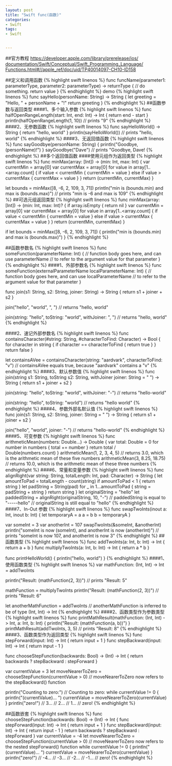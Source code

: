 ```yaml
---
layout: post
title: "Swift func(函数)"
categories:
- Swift
tags:
- Swift


---
```

##官方教程
[https://developer.apple.com/library/prerelease/ios/  documentation/Swift/Conceptual/Swift_Programming_Language/  Functions.html#//apple_ref/doc/uid/TP40014097-CH10-ID158](https://developer.apple.com/library/prerelease/ios/documentation/Swift/Conceptual/Swift_Programming_Language/Functions.html#//apple_ref/doc/uid/TP40014097-CH10-ID158)

##定义和调用函数
{% highlight swift linenos %}
func funcName(parameter1: parameterType, parameter2: parameterType) -> returnType {
	// do something.
	return value
}
{% endhighlight %}
demo
{% highlight swift linenos %}
func sayHello(personName: String) -> String {
    let greeting = "Hello, " + personName + "!"
    return greeting
}
{% endhighlight %}
##函数参数与返回类型
####1、多个输入参数
{% highlight swift linenos %}
func halfOpenRangeLength(start: Int, end: Int) -> Int {
    return end - start
}
println(halfOpenRangeLength(1, 10))
// prints "9"
{% endhighlight %}
####2、无参数函数
{% highlight swift linenos %}
func sayHelloWorld() -> String {
    return "hello, world"
}
println(sayHelloWorld())
// prints "hello, world"
{% endhighlight %}
####3、无返回值函数
{% highlight swift linenos %}
func sayGoodbye(personName: String) {
    println("Goodbye, \(personName)!")
}
sayGoodbye("Dave")
// prints "Goodbye, Dave!
{% endhighlight %}
##多个返回值函数
####使用元组作为返回类型
{% highlight swift linenos %}
func minMax(array: [Int]) -> (min: Int, max: Int) {
    var currentMin = array[0]
    var currentMax = array[0]
    for value in array[1..<array.count] {
        if value < currentMin {
            currentMin = value
        } else if value > currentMax {
            currentMax = value
        }
    }
    return (currentMin, currentMax)
}

let bounds = minMax([8, -6, 2, 109, 3, 71])
println("min is \(bounds.min) and max is \(bounds.max)")
// prints "min is -6 and max is 109"
{% endhighlight %}
##可选元组返回类型
{% highlight swift linenos %}
func minMax(array: [Int]) -> (min: Int, max: Int)? {
    if array.isEmpty { return nil }
    var currentMin = array[0]
    var currentMax = array[0]
    for value in array[1..<array.count] {
        if value < currentMin {
            currentMin = value
        } else if value > currentMax {
            currentMax = value
        }
    }
    return (currentMin, currentMax)
}

if let bounds = minMax([8, -6, 2, 109, 3, 71]) {
    println("min is \(bounds.min) and max is \(bounds.max)")
}
{% endhighlight %}

##函数参数名
{% highlight swift linenos %}
func someFunction(parameterName: Int) {
    // function body goes here, and can use parameterName
    // to refer to the argument value for that parameter
}
{% endhighlight %}
####1、外部参数名
{% highlight swift linenos %}
func someFunction(externalParameterName localParameterName: Int) {
    // function body goes here, and can use localParameterName
    // to refer to the argument value for that parameter
}

func join(s1: String, s2: String, joiner: String) -> String {
    return s1 + joiner + s2
}

join("hello", "world", ", ")
// returns "hello, world"

join(string: "hello", toString: "world", withJoiner: ", ")
// returns "hello, world"
{% endhighlight %}

####2、速记外部参数名
{% highlight swift linenos %}
func containsCharacter(#string: String, #characterToFind: Character) -> Bool {
    for character in string {
        if character == characterToFind {
            return true
        }
    }
    return false
}

let containsAVee = containsCharacter(string: "aardvark", characterToFind: "v")
// containsAVee equals true, because "aardvark" contains a "v"
{% endhighlight %}
####3、默认参数值
{% highlight swift linenos %}
func join(string s1: String, toString s2: String,
    withJoiner joiner: String = " ") -> String {
        return s1 + joiner + s2
}

join(string: "hello", toString: "world", withJoiner: "-")
// returns "hello-world"

join(string: "hello", toString: "world")
// returns "hello world"
{% endhighlight %}
####4、参数外部名默认值
{% highlight swift linenos %}
func join(s1: String, s2: String, joiner: String = " ") -> String {
    return s1 + joiner + s2
}

join("hello", "world", joiner: "-")
// returns "hello-world"
{% endhighlight %}
####5、可变参数
{% highlight swift linenos %}
func arithmeticMean(numbers: Double...) -> Double {
    var total: Double = 0
    for number in numbers {
        total += number
    }
    return total / Double(numbers.count)
}
arithmeticMean(1, 2, 3, 4, 5)
// returns 3.0, which is the arithmetic mean of these five numbers
arithmeticMean(3, 8.25, 18.75)
// returns 10.0, which is the arithmetic mean of these three numbers
{% endhighlight %}
####6、常量和变量参数
{% highlight swift linenos %}
func alignRight(var string: String, totalLength: Int, pad: Character) -> String {
    let amountToPad = totalLength - count(string)
    if amountToPad < 1 {
        return string
    }
    let padString = String(pad)
    for _ in 1...amountToPad {
        string = padString + string
    }
    return string
}
let originalString = "hello"
let paddedString = alignRight(originalString, 10, "-")
// paddedString is equal to "-----hello"
// originalString is still equal to "hello"
{% endhighlight %}
####7、In-Out 参数
{% highlight swift linenos %}
func swapTwoInts(inout a: Int, inout b: Int) {
    let temporaryA = a
    a = b
    b = temporaryA
}

var someInt = 3
var anotherInt = 107
swapTwoInts(&someInt, &anotherInt)
println("someInt is now \(someInt), and anotherInt is now \(anotherInt)")
// prints "someInt is now 107, and anotherInt is now 3"
{% endhighlight %}
##函数类型
{% highlight swift linenos %}
func addTwoInts(a: Int, b: Int) -> Int {
    return a + b
}
func multiplyTwoInts(a: Int, b: Int) -> Int {
    return a * b
}

func printHelloWorld() {
    println("hello, world")
}
{% endhighlight %}
####1、使用函数类型
{% highlight swift linenos %}
var mathFunction: (Int, Int) -> Int = addTwoInts

println("Result: \(mathFunction(2, 3))")
// prints "Result: 5"

mathFunction = multiplyTwoInts
println("Result: \(mathFunction(2, 3))")
// prints "Result: 6"

let anotherMathFunction = addTwoInts
// anotherMathFunction is inferred to be of type (Int, Int) -> Int
{% endhighlight %}
####2、函数类型作为参数类型
{% highlight swift linenos %}
func printMathResult(mathFunction: (Int, Int) -> Int, a: Int, b: Int) {
    println("Result: \(mathFunction(a, b))")
}
printMathResult(addTwoInts, 3, 5)
// prints "Result: 8"
{% endhighlight %}
####3、函数类型作为返回类型
{% highlight swift linenos %}
func stepForward(input: Int) -> Int {
    return input + 1
}
func stepBackward(input: Int) -> Int {
    return input - 1
}

func chooseStepFunction(backwards: Bool) -> (Int) -> Int {
    return backwards ? stepBackward : stepForward
}

var currentValue = 3
let moveNearerToZero = chooseStepFunction(currentValue > 0)
// moveNearerToZero now refers to the stepBackward() function

println("Counting to zero:")
// Counting to zero:
while currentValue != 0 {
    println("\(currentValue)... ")
    currentValue = moveNearerToZero(currentValue)
}
println("zero!")
// 3...
// 2...
// 1...
// zero!
{% endhighlight %}

##函数嵌套
{% highlight swift linenos %}
func chooseStepFunction(backwards: Bool) -> (Int) -> Int {
    func stepForward(input: Int) -> Int { return input + 1 }
    func stepBackward(input: Int) -> Int { return input - 1 }
    return backwards ? stepBackward : stepForward
}
var currentValue = -4
let moveNearerToZero = chooseStepFunction(currentValue > 0)
// moveNearerToZero now refers to the nested stepForward() function
while currentValue != 0 {
    println("\(currentValue)... ")
    currentValue = moveNearerToZero(currentValue)
}
println("zero!")
// -4...
// -3...
// -2...
// -1...
// zero!
{% endhighlight %}